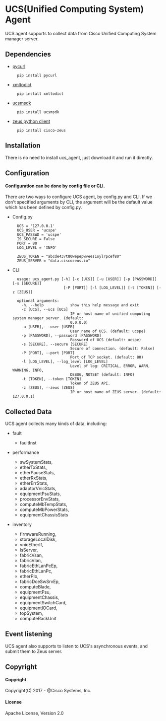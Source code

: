 # UCS(Unified Computing System) Agent


UCS agent supports to collect data from Cisco Unified Computing System manager server.

## Dependencies


* [pycurl](http://pycurl.io/)

        pip install pycurl
        

* [xmltodict](https://pypi.python.org/pypi/xmltodict)

        pip install xmltodict
        
* [ucsmsdk](https://github.com/CiscoUcs/ucsmsdk)
    
        pip install ucsmsdk

    
* [zeus python client](https://github.com/CiscoZeus/python-zeusclient)
    
        pip install cisco-zeus


## Installation
 
 There is no need to install ucs_agent, just download it and run it directly.

## Configuration
#### Configuration can be done by config file or CLI.

There are two ways to configure UCS agent, by config.py and CLI. If we don't specified arguments by CLI, the argument will be the default value which has been defined by config.py. 

* Config.py
    
        UCS = '127.0.0.1'
        UCS_USER = 'ucspe'
        UCS_PASSWD = 'ucspe'
        IS_SECURE = False
        PORT = 80
        LOG_LEVEL = 'INFO'
        
        ZEUS_TOKEN = "abcde437t80wepepwvees1oylrpcef80"
        ZEUS_SERVER = "data.ciscozeus.io"

* CLI

        usage: ucs_agent.py [-h] [-c [UCS]] [-u [USER]] [-p [PASSWORD]] [-s [SECURE]]
                             [-P [PORT]] [-l [LOG_LEVEL]] [-t [TOKEN]] [-z [ZEUS]]
        
        optional arguments:
          -h, --help            show this help message and exit
          -c [UCS], --ucs [UCS]
                                IP or host name of unified computing system manager server. (default:
                                0.0.0.0)
          -u [USER], --user [USER]
                                User name of UCS. (default: ucspe)
          -p [PASSWORD], --password [PASSWORD]
                                Password of UCS (default: ucspe)
          -s [SECURE], --secure [SECURE]
                                Secure of connection. (default: False)
          -P [PORT], --port [PORT]
                                Port of TCP socket. (default: 80)
          -l [LOG_LEVEL], --log_level [LOG_LEVEL]
                                Level of log: CRITICAL, ERROR, WARN, WARNING, INFO,
                                DEBUG, NOTSET (default: INFO)
          -t [TOKEN], --token [TOKEN]
                                Token of ZEUS API.
          -z [ZEUS], --zeus [ZEUS]
                                IP or host name of ZEUS server. (default: 127.0.0.1)


## Collected Data
UCS agent collects many kinds of data, including:

* fault
    * faultInst

* performance
    * swSystemStats,
    * etherTxStats,
    * etherPauseStats,
    * etherRxStats,
    * etherErrStats,
    * adaptorVnicStats,
    * equipmentPsuStats,
    * processorEnvStats,
    * computeMbTempStats,
    * computeMbPowerStats,
    * equipmentChassisStats

* inventory
    * firmwareRunning,
    * storageLocalDisk,
    * vnicEtherIf,
    * lsServer,
    * fabricVsan,
    * fabricVlan,
    * fabricEthLanPcEp,
    * fabricEthLanPc,
    * etherPIo,
    * fabricDceSwSrvEp,
    * computeBlade,
    * equipmentPsu,
    * equipmentChassis,
    * equipmentSwitchCard,
    * equipmentIOCard,
    * topSystem,
    * computeRackUnit

## Event listening

UCS agent also supports to listen to UCS's asynchronous events, and submit them to Zeus server.

## Copyright
#### Copyright
Copyright(C) 2017 - @Cisco Systems, Inc.

#### License
Apache License, Version 2.0
